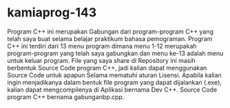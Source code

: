 # kamiaprog-143
Program C++ ini merupakan Gabungan dari program-program C++ yang telah saya buat selama belajar praktikum bahasa pemograman.
Program C++ ini terdiri dari 13 menu program dimana menu 1-12 merupakah program-program yang telah saya gabungkan dan menu ke-13 adalah menu untuk keluar program.
File yang saya share di Repository ini masih berbentuk Source Code program C++, jadi kalian dapat menggunakan Source Code untuk apapun Selama mematuhi aturan Lisensi.
Apabila kalian ingin menjadikanya dalam bentuk file program yang dapat dijalankan (.exe), kalian dapat mengcompilenya di Aplikasi bernama Dev C++.
Source Code program C++ bernama gabunganbp.cpp.
